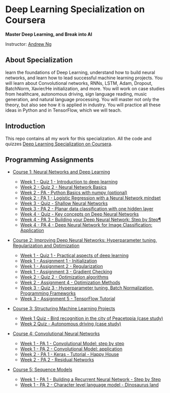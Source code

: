 # Deep Learning Specialization on Coursera

**Master Deep Learning, and Break into AI**

Instructor: [Andrew Ng](https://www.coursera.org/instructor/andrewng/)

## About Specialization

learn the foundations of Deep Learning, understand how to build neural networks, and learn how to lead successful machine learning projects. You will learn about Convolutional networks, RNNs, LSTM, Adam, Dropout, BatchNorm, Xavier/He initialization, and more. You will work on case studies from healthcare, autonomous driving, sign language reading, music generation, and natural language processing. You will master not only the theory, but also see how it is applied in industry. You will practice all these ideas in Python and in TensorFlow, which we will teach.

## Introduction

This repo contains all my work for this specialization. All the code and quizzes [Deep Learning Specialization on Coursera](https://www.coursera.org/specializations/deep-learning).

## Programming Assignments

- [Course 1: Neural Networks and Deep Learning](Course%201)

  - [Week 1 - Quiz 1 - Introduction to deep learning](Course%201/W1%20-%20Introduction%20to%20deep%20learning/Quiz%201.md)
  - [Week 2 - Quiz 2 - Neural Network Basics](Course%201/W2%20-%20Neural%20Networks%20Basics/Quiz%202.md)
  - [Week 2 - PA - Python Basics with numpy (optional)](Course%201%5CW2%20-%20Neural%20Networks%20Basics%5CPython_Basics_With_Numpy.ipynb) 
  - [Week 2 - PA 1 - Logistic Regression with a Neural Network mindset](Course%201%5CW2%20-%20Neural%20Networks%20Basics%5CLogistic_Regression_with_a_Neural_Network_mindset.ipynb)
  - [Week 3 - Quiz - Shallow Neural Networks](Course%201%5CW3%20-%20Shallow%20neural%20networks%5CQuiz%203.md)
  - [Week 3 - PA 2 - Planar data classification with one hidden layer](Course%201%5CW3%20-%20Shallow%20neural%20networks%5CPlanar_data_classification_with_onehidden_layer.ipynb)
  - [Week 4 - Quiz - Key concepts on Deep Neural Networks](Course%201%5CW4%20-%20Key%20concepts%20on%20Deep%20Neural%20Networks%5CQuiz%204.md)
  - [Week 4 - PA 3 - Building your Deep Neural Network: Step by Step¶](Course%201%5CW4%20-%20Key%20concepts%20on%20Deep%20Neural%20Networks%5CBuilding_your_Deep_Neural_Network_Step_by_Step.ipynb)
  - [Week 4 - PA 4 - Deep Neural Network for Image Classification: Application](Course%201%5CW4%20-%20Key%20concepts%20on%20Deep%20Neural%20Networks%5CDeep_Neural_Network_Application.ipynb)




- [Course 2: Improving Deep Neural Networks: Hyperparameter tuning, Regularization and Optimization](Course%202)

  - [Week 1 - Quiz 1 - Practical aspects of deep learning](Course%202/W1%20-%20Practical%20aspects%20of%20Deep%20Learning/Quiz%201.md)
  - [Week 1 - Assignment 1 - Initialization](Course%202/W1%20-%20Practical%20aspects%20of%20Deep%20Learning/Initialization/Initialization.ipynb)
  - [Week 1 - Assignment 2 - Regularization](Course%202/W1%20-%20Practical%20aspects%20of%20Deep%20Learning/Regularization/Regularization.ipynb)
  - [Week 1 - Assignment 3 - Gradient Checking](Course%202/W1%20-%20Practical%20aspects%20of%20Deep%20Learning/Gradient%20Checking/Gradient%2BChecking.ipynb)
  - [Week 2 - Quiz 2 - Optimization algorithms](Course%202/W2%20-%20Optimization%20algorithms/Quiz%202.md)
  - [Week 2 - Assignment 4 - Optimization Methods](Course%202/W2%20-%20Optimization%20algorithms/Optimization_methods.ipynb)
  - [Week 3 - Quiz 3 - Hyperparameter tuning, Batch Normalization, Programming Frameworks](Course%202/W3%20-%20Hyperparameter%20tuning/Quiz%203.md) 
  - [Week 3 - Assignment 5 - TensorFlow Tutorial](Course%202/W3%20-%20Hyperparameter%20tuning/)

- [Course 3: Structuring Machine Learning Projects](Course%203)

  - [Week 1 Quiz - Bird recognition in the city of Peacetopia (case study)](Course%203/W1%20-%20Introduction%20to%20ML%20Strategy/Quiz%201.md)
  - [Week 2 Quiz - Autonomous driving (case study)]()
  
- [Course 4: Convolutional Neural Networks]()

  - [Week 1 - PA 1 - Convolutional Model: step by step]()
  - [Week 1 - PA 2 - Convolutional Model: application]()
  - [Week 2 - PA 1 - Keras - Tutorial - Happy House]()
  - [Week 2 - PA 2 - Residual Networks]()
  
- [Course 5: Sequence Models]()

  - [Week 1 - PA 1 - Building a Recurrent Neural Network - Step by Step]()
  - [Week 1 - PA 2 - Character level language model - Dinosaurus land]()


